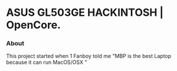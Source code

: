 # ASUS GL503GE HACKINTOSH | OpenCore.

### About
This project started when 1 Fanboy told me "MBP is the best Laptop because it can run MacOS/OSX "